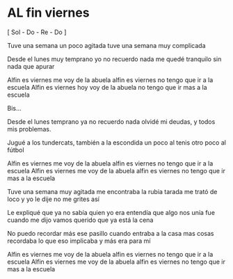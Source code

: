 AL fin viernes
==============

[ Sol - Do - Re - Do ] 

Tuve una semana
un poco agitada
tuve una semana
muy complicada

Desde el lunes muy temprano
yo no recuerdo nada
me quedé tranquilo
sin nada que apurar

Alfin es viernes me voy de la abuela
alfin es viernes no tengo que ir a la escuela
Alfin es viernes hoy voy de la abuela
no tengo que ir mas a la escuela

Bis...

Desde el lunes temprano
ya no recuerdo nada
olvidé mi deudas,
y todos mis problemas.

Jugué a los tundercats,
también a la escondida
un poco al tenis
otro poco al fútbol

Alfin es viernes me voy de la abuela
alfin es viernes no tengo que ir a la escuela
Alfin es viernes me voy de la abuela
alfin es viernes no tengo que ir mas a la escuela

Tuve una semana muy agitada
me encontraba la rubia tarada
me trató de loco 
y yo le dije no me grites así

Le expliqué que ya no sabía quien yo era
entendía que algo nos unía
fue cuando me dijo
vamos querido que ya está la cena

No puedo recordar más ese pasillo
cuando entraba a la casa
mas cosas recordaba
lo que eso implicaba y más era para mí

Alfin es viernes me voy de la abuela
alfin es viernes no tengo que ir a la escuela
Alfin es viernes me voy de la abuela
alfin es viernes no tengo que ir mas a la escuela
